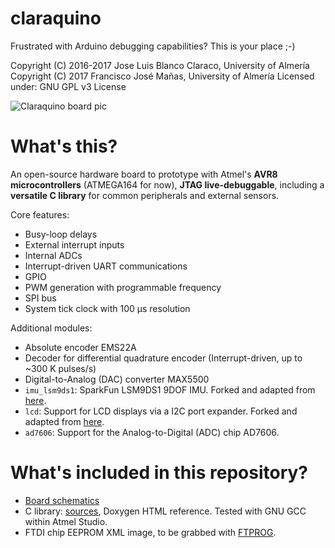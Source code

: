 # claraquino
Frustrated with Arduino debugging capabilities? This is your place ;-)

Copyright (C) 2016-2017 Jose Luis Blanco Claraco, University of Almería
Copyright (C) 2017      Francisco José Mañas, University of Almería
Licensed under: GNU GPL v3 License

![Claraquino board pic](https://jlblancoc.github.io/claraquino/imgs/claraquino-pic1-thumb.jpg)

# What's this?
An open-source hardware board to prototype with Atmel's **AVR8 microcontrollers** (ATMEGA164 for now),
**JTAG live-debuggable**, including a **versatile C library** for common peripherals and external sensors.

Core features:
* Busy-loop delays
* External interrupt inputs
* Internal ADCs
* Interrupt-driven UART communications
* GPIO
* PWM generation with programmable frequency
* SPI bus
* System tick clock with 100 μs resolution

Additional modules:
* Absolute encoder EMS22A
* Decoder for differential quadrature encoder (Interrupt-driven, up to ~300 K pulses/s)
* Digital-to-Analog (DAC) converter MAX5500
* `imu_lsm9ds1`: SparkFun LSM9DS1 9DOF IMU. Forked and adapted from [here](https://github.com/sparkfun/LSM9DS1_Breakout).
* `lcd`: Support for LCD displays via a I2C port expander. Forked and adapted from [here](https://github.com/fdebrabander/Arduino-LiquidCrystal-I2C-library).
* `ad7606`: Support for the Analog-to-Digital (ADC) chip AD7606.

# What's included in this repository?
* [Board schematics](https://github.com/jlblancoc/claraquino/tree/master/board)
* C library: [sources](https://github.com/jlblancoc/claraquino/tree/master/board), Doxygen HTML reference. Tested with GNU GCC within Atmel Studio.
* FTDI chip EEPROM XML image, to be grabbed with [FTPROG](http://www.ftdichip.com/Support/Utilities.htm).
